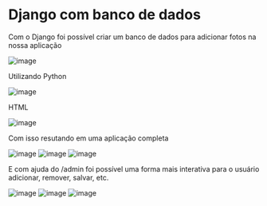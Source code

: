 # Django com banco de dados


Com o Django foi possível criar um banco de dados para adicionar fotos na nossa aplicação

![image](https://github.com/ingridalvesz/Django-com-banco-de-dados/assets/88692119/1b518298-3227-4415-86b6-1160b23fd8e0)

Utilizando Python 

![image](https://github.com/ingridalvesz/Django-com-banco-de-dados/assets/88692119/47e784be-529f-4d0f-86fb-3161bea35c62)

HTML

![image](https://github.com/ingridalvesz/Django-com-banco-de-dados/assets/88692119/5b5f3c50-64f6-4de1-b396-209553fcf524)

Com isso resutando em uma aplicação completa

![image](https://github.com/ingridalvesz/Django-com-banco-de-dados/assets/88692119/6e19a8db-e91c-483b-a12b-b7f92ad276db)
![image](https://github.com/ingridalvesz/Django-com-banco-de-dados/assets/88692119/108bafb7-2e24-4436-a984-d4b3ddd9b25f)
![image](https://github.com/ingridalvesz/Django-com-banco-de-dados/assets/88692119/2f337fd4-ffce-4f35-b6bd-e1968bcd919c)

E com ajuda do /admin foi possível uma forma mais interativa para o usuário adicionar, remover, salvar, etc. 

![image](https://github.com/ingridalvesz/Django-com-banco-de-dados/assets/88692119/772118f8-7e69-4a9f-9376-2dc53925710c)
![image](https://github.com/ingridalvesz/Django-com-banco-de-dados/assets/88692119/e9595017-14a1-44cc-b877-6af9d4b02534)
![image](https://github.com/ingridalvesz/Django-com-banco-de-dados/assets/88692119/536bce29-b581-491a-ae04-168d9b02793f)



